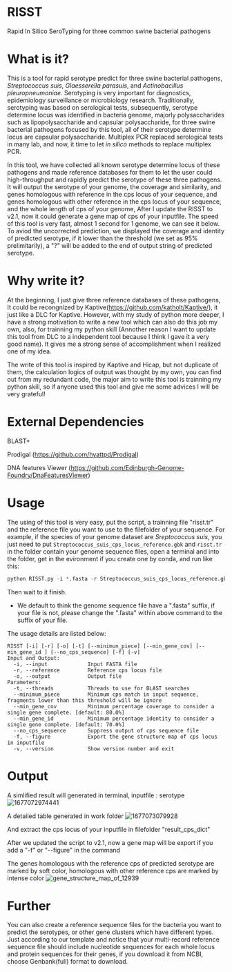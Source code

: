 # RISST
Rapid In Silico SeroTyping for three common swine bacterial pathogens


# What is it?
This is a tool for rapid serotype predict for three swine bacterial pathogens, *Streptococcus suis*, *Glaesserella parasuis*, and *Actinobacillus pleuropneumoniae*. Serotyping is very important for diagnostics, epidemiology surveillance or microbiology research. Traditionally, serotyping was based on serological tests, subsequently, serotype determine locus was identified in bacteria genome, majorly polysaccharides such as lipopolysaccharide and capsular polysaccharide, for three swine bacterial pathogens focused by this tool, all of their serotype determine locus are capsular polysaccharide. Multiplex PCR replaced serological tests in many lab, and now, it time to let *in silico* methods to replace multiplex PCR.


In this tool, we have collected all known serotype determine locus of these pathogens and made reference databases for them to let the user could high-throughput and rapidly predict the serotype of these three pathogens. It will output the serotype of your genome, the coverage and similarity, and genes homologous with reference in the cps locus of your sequence, and genes homologous with other reference in the cps locus of your sequence, and the whole length of cps of your genome, After I update the RISST to v2.1, now it could generate a gene map of cps of your inputfile. The speed of this tool is very fast, almost 1 second for 1 genome, we can see it below.
To aviod the uncorrected prediction, we displayed the coverage and identity of predicted serotype, if it lower than the threshold (we set as 95% prelimitarily), a "?" will be added to the end of output string of predicted serotype.


# Why write it?
At the beginning, I just give three reference databases of these pathogens, It could be recongnized by Kaptive(https://github.com/katholt/Kaptive/), it just like a DLC for Kaptive. However, with my study of python more deeper, I have a strong motivation to write a new tool which can also do this job my own, also, for trainning my python skill (Annother reason I want to update this tool from DLC to a independent tool because I think I gave it a very good name). It gives me a strong sense of accomplishment when I realized one of my idea.

The write of this tool is inspired by Kaptive and Hicap, but not duplicate of them, the calculation logics of output was thought by my own, you can find out from my redundant code, the major aim to write this tool is trainning my python skill, so if anyone used this tool and give me some advices I will be very grateful!


# External Dependencies
BLAST+

Prodigal (https://github.com/hyattpd/Prodigal)

DNA features Viewer (https://github.com/Edinburgh-Genome-Foundry/DnaFeaturesViewer)

# Usage
The using of this tool is very easy, put the script, a trainning file "risst.tr" and the reference file you want to use to the filefolder of your sequence.
For example, if the species of your genome dataset are *Sreptococcus suis*, you just need to put ```Streptococcus_suis_cps_locus_reference.gbk``` and ```risst.tr``` in the folder contain your genome sequence files, open a terminal and into the folder, get in the evironment if you create one by conda, and run like this:   
``` Python
python RISST.py -i *.fasta -r Streptococcus_suis_cps_locus_reference.gbk
```
Then wait to it finish.
* We default to think the genome sequence file have a ".fasta" suffix, if your file is not, please change the ".fasta" within above command to the suffix of your file.

The usage details are listed below:
```
RISST [-i] [-r] [-o] [-t] [--minimun_piece] [--min_gene_cov] [--min_gene_id ] [--no_cps_sequence] [-f] [-v]
Input and Output:
  -i, --input             Input FASTA file
  -r, --reference         Reference cps locus file
  -o, --output            Output file
Parameters:
  -t, --threads           Threads to use for BLAST searches
  --minimum_piece         Minimum cps match in input sequence, fragments lower than this threshold will be ignore
  --min_gene_cov          Minimum percentage coverage to consider a single gene complete. [default: 80.0%]
  --min_gene_id           Minimum percentage identity to consider a single gene complete. [default: 70.0%]
  --no_cps_sequence       Suppress output of cps sequence file
  -f, --figure            Export the gene structure map of cps locus in inputfile
  -v, --version           Show version number and exit
```


# Output
A simlified result will generated in terminal, inputfile : serotype
![1677072974441](https://user-images.githubusercontent.com/108860907/220675856-a591a42e-0da9-47f8-8adb-e5f61b4b89db.jpg)


A detailed table generated in work folder
![1677073079928](https://user-images.githubusercontent.com/108860907/220676090-2e1ce8a6-f3e9-43e7-866c-9515d88880a3.jpg)


And extract the cps locus of your inputfile in filefolder "result_cps_dict"

After we updated the script to v2.1, now a gene map will be export if you add a "-f" or "--figure" in the command

The genes homologous with the reference cps of predicted serotype are marked by soft color, homologous with other reference cps are marked by intense color
![gene_structure_map_of_12939](https://user-images.githubusercontent.com/108860907/221113322-2c0c11a7-0fab-409d-8ece-babf24bc3240.png)



# Further
You can also create a reference sequence files for the bacteria you want to predict the serotypes, or other gene clusters which have different types. Just according to our template and notice that your multi-record reference sequence file should include nucleotide sequences for each whole locus and protein sequences for their genes, if you download it from NCBI, choose Genbank(full) format to download.
